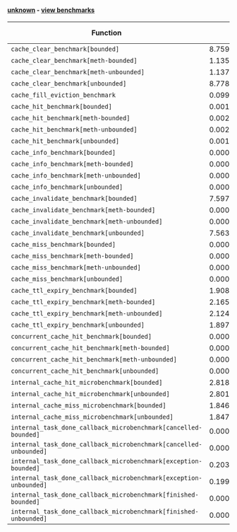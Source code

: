 #### [unknown](https://github.com/BobTheBuidler/async-lru/blob/compile/unknown) - [view benchmarks](https://github.com/BobTheBuidler/async-lru/blob/compile/unknown)

| Function | Reference Mean | Faster Mean | % Change | Speedup (%) | x Faster | Faster |
|----------|---------------|-------------|----------|-------------|----------|--------|
| `cache_clear_benchmark[bounded]` | 8.759631697625508e-07 | 4.902206546990315e-07 | 44.04% | 78.69% | 1.79x | ✅ |
| `cache_clear_benchmark[meth-bounded]` | 1.135259160570996e-06 | 4.927378702993571e-07 | 56.60% | 130.40% | 2.30x | ✅ |
| `cache_clear_benchmark[meth-unbounded]` | 1.1378561857183965e-06 | 4.908194320464027e-07 | 56.86% | 131.83% | 2.32x | ✅ |
| `cache_clear_benchmark[unbounded]` | 8.778861262886259e-07 | 4.904350576160292e-07 | 44.13% | 79.00% | 1.79x | ✅ |
| `cache_fill_eviction_benchmark` | 0.09941921419999886 | 0.09621799590909254 | 3.22% | 3.33% | 1.03x | ✅ |
| `cache_hit_benchmark[bounded]` | 0.0010649831357882225 | 0.0005838662740322925 | 45.18% | 82.40% | 1.82x | ✅ |
| `cache_hit_benchmark[meth-bounded]` | 0.0021628638949670554 | 0.001936171547430792 | 10.48% | 11.71% | 1.12x | ✅ |
| `cache_hit_benchmark[meth-unbounded]` | 0.002289051227586159 | 0.0019315826111108794 | 15.62% | 18.51% | 1.19x | ✅ |
| `cache_hit_benchmark[unbounded]` | 0.0010752861873615188 | 0.0005788320525315796 | 46.17% | 85.77% | 1.86x | ✅ |
| `cache_info_benchmark[bounded]` | 0.0005076838159281656 | 0.00040708371889037353 | 19.82% | 24.71% | 1.25x | ✅ |
| `cache_info_benchmark[meth-bounded]` | 0.0005803112680596127 | 0.0004061005864022274 | 30.02% | 42.90% | 1.43x | ✅ |
| `cache_info_benchmark[meth-unbounded]` | 0.0005817477660331701 | 0.00040750534933566164 | 29.95% | 42.76% | 1.43x | ✅ |
| `cache_info_benchmark[unbounded]` | 0.0005052470897958815 | 0.00041062059338858815 | 18.73% | 23.04% | 1.23x | ✅ |
| `cache_invalidate_benchmark[bounded]` | 7.597063384032595e-05 | 2.8635407029348207e-05 | 62.31% | 165.30% | 2.65x | ✅ |
| `cache_invalidate_benchmark[meth-bounded]` | 0.0002559833620577583 | 0.0002114780172143554 | 17.39% | 21.04% | 1.21x | ✅ |
| `cache_invalidate_benchmark[meth-unbounded]` | 0.0002555945039240758 | 0.0002121686565524427 | 16.99% | 20.47% | 1.20x | ✅ |
| `cache_invalidate_benchmark[unbounded]` | 7.563961274789973e-05 | 2.848648741952672e-05 | 62.34% | 165.53% | 2.66x | ✅ |
| `cache_miss_benchmark[bounded]` | 0.00023055932558137422 | 0.00019525263313608773 | 15.31% | 18.08% | 1.18x | ✅ |
| `cache_miss_benchmark[meth-bounded]` | 0.00029175247604803974 | 0.0002666285758517924 | 8.61% | 9.42% | 1.09x | ✅ |
| `cache_miss_benchmark[meth-unbounded]` | 0.0002935423769467573 | 0.0002662439226196308 | 9.30% | 10.25% | 1.10x | ✅ |
| `cache_miss_benchmark[unbounded]` | 0.00022942842942948413 | 0.00019428005747122325 | 15.32% | 18.09% | 1.18x | ✅ |
| `cache_ttl_expiry_benchmark[bounded]` | 1.9089812404849603e-05 | 1.8783124455226072e-05 | 1.61% | 1.63% | 1.02x | ✅ |
| `cache_ttl_expiry_benchmark[meth-bounded]` | 2.1659074820834028e-05 | 2.081327756927775e-05 | 3.91% | 4.06% | 1.04x | ✅ |
| `cache_ttl_expiry_benchmark[meth-unbounded]` | 2.1241322128898997e-05 | 2.0973285835638545e-05 | 1.26% | 1.28% | 1.01x | ✅ |
| `cache_ttl_expiry_benchmark[unbounded]` | 1.897195168344931e-05 | 1.8244335258014872e-05 | 3.84% | 3.99% | 1.04x | ✅ |
| `concurrent_cache_hit_benchmark[bounded]` | 0.0005635349458602097 | 0.0005080989850948246 | 9.84% | 10.91% | 1.11x | ✅ |
| `concurrent_cache_hit_benchmark[meth-bounded]` | 0.0006828746661019344 | 0.0006551742189843837 | 4.06% | 4.23% | 1.04x | ✅ |
| `concurrent_cache_hit_benchmark[meth-unbounded]` | 0.0006805648214286261 | 0.000656938004006247 | 3.47% | 3.60% | 1.04x | ✅ |
| `concurrent_cache_hit_benchmark[unbounded]` | 0.0005664954615370404 | 0.0005050430552187388 | 10.85% | 12.17% | 1.12x | ✅ |
| `internal_cache_hit_microbenchmark[bounded]` | 2.8182427915247435e-05 | 8.908635712350801e-06 | 68.39% | 216.35% | 3.16x | ✅ |
| `internal_cache_hit_microbenchmark[unbounded]` | 2.8018951245792146e-05 | 8.78499796584195e-06 | 68.65% | 218.94% | 3.19x | ✅ |
| `internal_cache_miss_microbenchmark[bounded]` | 1.846073180549162e-05 | 3.553246913678495e-06 | 80.75% | 419.55% | 5.20x | ✅ |
| `internal_cache_miss_microbenchmark[unbounded]` | 1.847987814333739e-05 | 3.483575593099697e-06 | 81.15% | 430.49% | 5.30x | ✅ |
| `internal_task_done_callback_microbenchmark[cancelled-bounded]` | 0.0005332886900723275 | 0.0004695798733400227 | 11.95% | 13.57% | 1.14x | ✅ |
| `internal_task_done_callback_microbenchmark[cancelled-unbounded]` | 0.000534914572536923 | 0.00047265969655192785 | 11.64% | 13.17% | 1.13x | ✅ |
| `internal_task_done_callback_microbenchmark[exception-bounded]` | 0.20336519460000774 | 0.2013789700000018 | 0.98% | 0.99% | 1.01x | ✅ |
| `internal_task_done_callback_microbenchmark[exception-unbounded]` | 0.19997012816666407 | 0.1996618192000085 | 0.15% | 0.15% | 1.00x | ✅ |
| `internal_task_done_callback_microbenchmark[finished-bounded]` | 0.0006501970184087779 | 0.0005238348024418133 | 19.43% | 24.12% | 1.24x | ✅ |
| `internal_task_done_callback_microbenchmark[finished-unbounded]` | 0.0006513570289175628 | 0.0005241863843303013 | 19.52% | 24.26% | 1.24x | ✅ |
